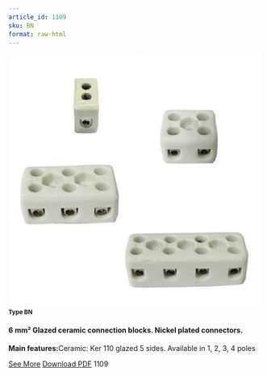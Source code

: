 ```yaml
---
article_id: 1109
sku: BN
format: raw-html
---
```

 <img src="../new-images/BQ.jpg" class="card-imgs mb-2">
 <small class="text-grey mb-2"><b>Type BN</b> </small>
 <h4>6 mm&#xB2; Glazed ceramic connection blocks. Nickel plated connectors.</h4>
 <p><b>Main features:</b>Ceramic: Ker 110 glazed 5 sides.
 Available in 1, 2, 3, 4 poles</p>
 <div class="btns">
 <a href="ceramic_connection_blocks-type-bn.html" class="btn-red">See More</a>
 <a href="pdf/Cat10 P2-3 Ultimheat EN BN 20130524.pdf" target="_blank" class="btn-red">Download PDF</a>
 <!-- <a href="http://www.ultimheat.com/cat10.html" target="_blank" class="access-link"> Access full catalogue <i class="fa fa-external-link" aria-hidden="true"></i> </a> -->
 <span class="number-btn">1109</span>
 </div>
 